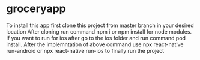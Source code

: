 # groceryapp
To install this app first clone this project from master branch in your desired location
After cloning run command npm i or npm install for node modules.
If you want to run for ios after go to the ios folder and run command pod install.
After the implemntation of above command use npx react-native run-android or npx react-native run-ios to finally run the project
